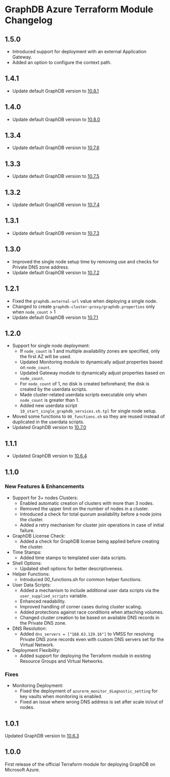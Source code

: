 # GraphDB Azure Terraform Module Changelog

## 1.5.0

* Introduced support for deployment with an external Application Gateway.
* Added an option to configure the context path.

## 1.4.1

* Update default GraphDB version to [10.8.1](https://graphdb.ontotext.com/documentation/10.8/release-notes.html#graphdb-10-8-1)

## 1.4.0

* Update default GraphDB version to [10.8.0](https://graphdb.ontotext.com/documentation/10.8/release-notes.html#graphdb-10-8-0)

## 1.3.4

* Update default GraphDB version to [10.7.6](https://graphdb.ontotext.com/documentation/10.7/release-notes.html#graphdb-10-7-6)

## 1.3.3

* Update default GraphDB version to [10.7.5](https://graphdb.ontotext.com/documentation/10.7/release-notes.html#graphdb-10-7-5)

## 1.3.2

* Update default GraphDB version to [10.7.4](https://graphdb.ontotext.com/documentation/10.7/release-notes.html#graphdb-10-7-4)

## 1.3.1

* Update default GraphDB version to [10.7.3](https://graphdb.ontotext.com/documentation/10.7/release-notes.html#graphdb-10-7-3)

## 1.3.0

* Improved the single node setup time by removing use and checks for Private DNS zone address.
* Update default GraphDB version to [10.7.2](https://graphdb.ontotext.com/documentation/10.7/release-notes.html#graphdb-10-7-2)

## 1.2.1

* Fixed the `graphdb.external-url` value when deploying a single node.
* Changed to create `graphdb-cluster-proxy/graphdb.properties` only when `node_count` > 1
* Update default GraphDB version to [10.7.1](https://graphdb.ontotext.com/documentation/10.7/release-notes.html#graphdb-10-7-1)

## 1.2.0

* Support for single node deployment:
  * If `node_count` is 1 and multiple availability zones are specified, only the first AZ will be used.
  * Updated Monitoring module to dynamically adjust properties based on `node_count`.
  * Updated Gateway module to dynamically adjust properties based on `node_count`.
  * For `node_count` of 1, no disk is created beforehand; the disk is created by the userdata scripts.
  * Made cluster-related userdata scripts executable only when `node_count` is greater than 1.
  * Added new userdata script `10_start_single_graphdb_services.sh.tpl` for single node setup.
* Moved some functions to `00_functions.sh` so they are reused instead of duplicated in the userdata scripts.
* Updated GraphDB version to [10.7.0](https://graphdb.ontotext.com/documentation/10.7/release-notes.html)

## 1.1.1

* Updated GraphDB version to [10.6.4](https://graphdb.ontotext.com/documentation/10.6/release-notes.html#graphdb-10-6-4)

## 1.1.0

### New Features & Enhancements
* Support for 3+ nodes Clusters:
  * Enabled automatic creation of clusters with more than 3 nodes.
  * Removed the upper limit on the number of nodes in a cluster.
  * Introduced a check for total quorum availability before a node joins the cluster.
  * Added a retry mechanism for cluster join operations in case of initial failure.
* GraphDB License Check:
  * Added a check for GraphDB license being applied before creating the cluster.
* Time Stamps:
  * Added time stamps to templated user data scripts.
* Shell Options:
  * Updated shell options for better descriptiveness.
* Helper Functions:
  * Introduced 00_functions.sh for common helper functions.
* User Data Scripts:
  * Added a mechanism to include additional user data scripts via the `user_supplied_scripts` variable.
  * Enhanced readability.
  * Improved handling of corner cases during cluster scaling.
  * Added protections against race conditions when attaching volumes.
  * Changed cluster creation to be based on available DNS records in the Private DNS zone.
* DNS Resolution:
  * Added `dns_servers = ["168.63.129.16"]` to VMSS for resolving Private DNS zone records even with custom DNS servers set for the Virtual Network.
* Deployment Flexibility:
  * Added support for deploying the Terraform module in existing Resource Groups and Virtual Networks.

### Fixes
* Monitoring Deployment:
  * Fixed the deployment of `azurerm_monitor_diagnostic_setting` for key vaults when monitoring is enabled.
  * Fixed an issue where wrong DNS address is set after scale in/out of nodes.

## 1.0.1

Updated GraphDB version to [10.6.3](https://graphdb.ontotext.com/documentation/10.6/release-notes.html#graphdb-10-6-3)

## 1.0.0

First release of the official Terraform module for deploying GraphDB on Microsoft Azure.
